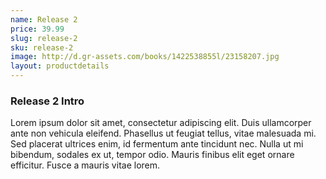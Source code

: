 ```yaml
---
name: Release 2 
price: 39.99
slug: release-2
sku: release-2
image: http://d.gr-assets.com/books/1422538855l/23158207.jpg
layout: productdetails
---
```

### Release 2 Intro
Lorem ipsum dolor sit amet, consectetur adipiscing elit. Duis ullamcorper ante non vehicula eleifend.
Phasellus ut feugiat tellus, vitae malesuada mi. Sed placerat ultrices enim, id fermentum ante tincidunt nec.
Nulla ut mi bibendum, sodales ex ut, tempor odio. Mauris finibus elit eget ornare efficitur. Fusce a mauris vitae lorem.